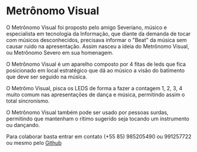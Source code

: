 Metrônomo Visual
================

O Metrônomo Visual foi proposto pelo amigo Severiano, músico e especialista em tecnologia da Informação, que diante da demanda de tocar com músicos desconhecidos, precisava informar o "Beat" da música sem causar ruido na apresentação. Assim nasceu a ideia do Metrônomo Visual, ou Metrônomo Severo em sua homenagem.

O Metrônomo Visual é um aparelho composto por 4 fitas de leds que fica posicionado em local estratégico que dá ao músico a visão do batimento que deve ser seguido na música.

O Metrômo Visual, pisca os LEDS de forma a fazer a contagem 1, 2, 3, 4 muito comum nas apresentações de dança e música, permitindo assim o total sincronismo.

O Metrônomo Visual também pode ser usado por pessoas surdas, permitindo que mantenham o rítimo sugerido seja tocando um instrumento ou dançando.

Para colaborar basta entrar em contato (+55 85) 985205490 ou 991257722 ou mesmo pelo [Github](http://github.com.br/CarlosDelfino/Metronomo-Visual)